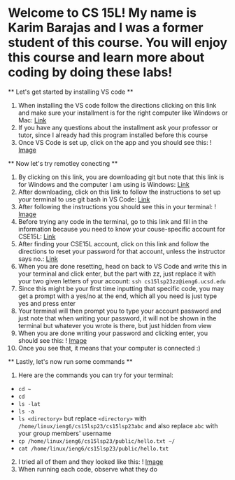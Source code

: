 # Welcome to CS 15L! My name is Karim Barajas and I was a former student of this course. You will enjoy this course and learn more about coding by doing these labs!

** Let's get started by installing VS code ** 
1) When installing the VS code follow the directions clicking on this link and make sure your installment is for the right computer like Windows or Mac: [Link](https://code.visualstudio.com/)
2) If you have any questions about the installment ask your professor or tutor, since I already had this program installed before this course
3) Once VS Code is set up, click on the app and you should see this:
! [Image](VS.png)

** Now let's try remotley conecting **
1) By clicking on this link, you are downloading git but note that this link is for Windows and the computer I am using is Windows: [Link](https://gitforwindows.org/)
2) After downloading, click on this link to follow the instructions to set up your terminal to use git bash in VS Code: [Link](https://stackoverflow.com/questions/42606837/how-do-i-use-bash-on-windows-from-the-visual-studio-code-integrated-terminal/50527994#50527994)
3) After following the instructions you should see this in your terminal:
! [Image](bash.png)
4) Before trying any code in the terminal, go to this link and fill in the information because you need to know your couse-specific account for CSE15L: [Link](https://sdacs.ucsd.edu/~icc/index.php)
5) After finding your CSE15L account, click on this link and follow the directions to reset your password for that account, unless the instructor says no.: [Link](https://drive.google.com/file/d/17IDZn8Qq7Q0RkYMxdiIR0o6HJ3B5YqSW/view)
6) When you are done resetting, head on back to VS Code and write this in your terminal and click enter, but the part with zz, just replace it with your two given letters of your account: `ssh cs15lsp23zz@ieng6.ucsd.edu`
7) Since this might be your first time inputting that specific code, you may get a prompt with a yes/no at the end, which all you need is just type yes and press enter
8) Your terminal will then prompt you to type your account password and just note that when writing your password, it will not be shown in the terminal but whatever you wrote is there, but just hidden from view
9) When you are done writing your password and clicking enter, you should see this:
! [Image](permission.png)
10) Once you see that, it means that your computer is connected :)

** Lastly, let's now run some commands **
1) Here are the commands you can try for your terminal: 
- `cd ~`
- `cd`
- `ls -lat`
- `ls -a`
- `ls <directory>` but replace `<directory>` with `/home/linux/ieng6/cs15lsp23/cs15lsp23abc` and also replace `abc` with your group members' username
- `cp /home/linux/ieng6/cs15lsp23/public/hello.txt ~/`
- `cat /home/linux/ieng6/cs15lsp23/public/hello.txt`
2) I tried all of them and they looked like this:
! [Image](terminal.png)
3) When running each code, observe what they do
